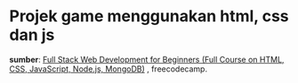 # Projek game menggunakan html, css dan js

**sumber**: [Full Stack Web Development for Beginners (Full Course on HTML, CSS, JavaScript, Node.js, MongoDB)](https://www.youtube.com/watch?v=nu_pCVPKzTk&t=11749s) , freecodecamp.
